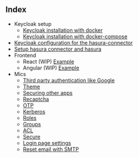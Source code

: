 ## Index

* Keycloak setup
    * [Keycloak installation with docker](keycloak-install-docker.md)
    * [Keycloak installation with docker-compose](docker-install-docker-compose.md)
* [Keycloak configuration for the hasura-connector](keycloak-client-configuration.md)
* [Setup hasura connector and hasura](hasura-config.md)
* Frontend
    * React (WIP) [Example](https://github.com/httpsOmkar/auth-react-component)
    * Angular (WIP) [Example](/examples/hasura-connector-angular)
* Mics
    * [Third party authentication like Google](https://www.keycloak.org/docs/latest/server_admin/index.html#social-identity-providers)
    * [Theme](https://www.keycloak.org/docs/latest/server_admin/index.html#_themes)
    * [Securing other apps](https://www.keycloak.org/docs/latest/securing_apps/index.html#overview)
    * [Recaptcha](https://www.keycloak.org/docs/latest/server_admin/index.html#_recaptcha)
    * [OTP](https://www.keycloak.org/docs/latest/server_admin/index.html#otp-policies)
    * [Kerberos](https://www.keycloak.org/docs/latest/server_admin/index.html#_kerberos)
    * [Roles](https://www.keycloak.org/docs/latest/server_admin/index.html#roles)
    * [Groups](https://www.keycloak.org/docs/latest/server_admin/index.html#groups)
    * [ACL](https://www.keycloak.org/docs/latest/server_admin/index.html#_admin_permissions)
    * [Secure](https://www.keycloak.org/docs/latest/server_admin/index.html#threat-model-mitigation)
    * [Login page settings](https://www.keycloak.org/docs/latest/server_admin/index.html#login-page-settings)
    * [Reset email with SMTP](https://www.keycloak.org/docs/latest/server_admin/index.html#_email)
